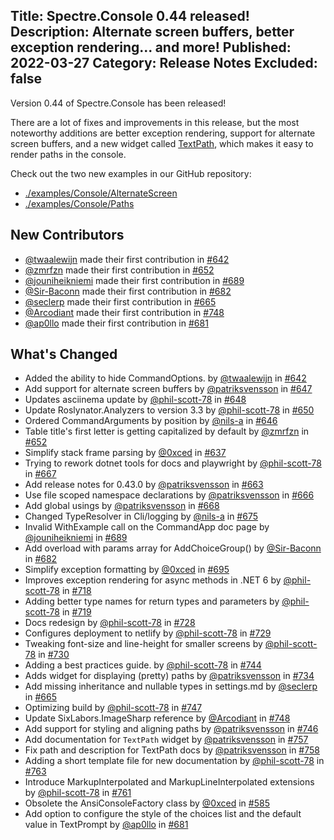 Title: Spectre.Console 0.44 released!
Description: Alternate screen buffers, better exception rendering... and more!
Published: 2022-03-27
Category: Release Notes
Excluded: false
---

Version 0.44 of Spectre.Console has been released!

There are a lot of fixes and improvements in this release, but the most noteworthy 
additions are better exception rendering, support for alternate screen buffers, 
and a new widget called [TextPath](xref:T:Spectre.Console.TextPath), which makes 
it easy to render paths in the console.

Check out the two new examples in our GitHub repository:

* [./examples/Console/AlternateScreen](https://github.com/spectreconsole/spectre.console/blob/main/examples/Console/AlternateScreen/Program.cs)
* [./examples/Console/Paths](https://github.com/spectreconsole/spectre.console/blob/main/examples/Console/Paths/Program.cs)

## New Contributors

* [@twaalewijn](https://github.com/twaalewijn) made their first contribution in [#642](https://github.com/spectreconsole/spectre.console/pull/642)
* [@zmrfzn](https://github.com/zmrfzn) made their first contribution in [#652](https://github.com/spectreconsole/spectre.console/pull/652)
* [@jouniheikniemi](https://github.com/jouniheikniemi) made their first contribution in [#689](https://github.com/spectreconsole/spectre.console/pull/689)
* [@Sir-Baconn](https://github.com/Sir-Baconn) made their first contribution in [#682](https://github.com/spectreconsole/spectre.console/pull/682)
* [@seclerp](https://github.com/seclerp) made their first contribution in [#665](https://github.com/spectreconsole/spectre.console/pull/665)
* [@Arcodiant](https://github.com/Arcodiant) made their first contribution in [#748](https://github.com/spectreconsole/spectre.console/pull/748)
* [@ap0llo](https://github.com/ap0llo) made their first contribution in [#681](https://github.com/spectreconsole/spectre.console/pull/681)

## What's Changed

* Added the ability to hide CommandOptions. by [@twaalewijn](https://github.com/twaalewijn) in [#642](https://github.com/spectreconsole/spectre.console/pull/642)
* Add support for alternate screen buffers by [@patriksvensson](https://github.com/patriksvensson) in [#647](https://github.com/spectreconsole/spectre.console/pull/647)
* Updates asciinema update by [@phil-scott-78](https://github.com/phil-scott-78) in [#648](https://github.com/spectreconsole/spectre.console/pull/648)
* Update Roslynator.Analyzers to version 3.3 by [@phil-scott-78](https://github.com/phil-scott-78) in [#650](https://github.com/spectreconsole/spectre.console/pull/650)
* Ordered CommandArguments by position by [@nils-a](https://github.com/nils-a) in [#646](https://github.com/spectreconsole/spectre.console/pull/646)
* Table title's first letter is getting capitalized by default by [@zmrfzn](https://github.com/zmrfzn) in [#652](https://github.com/spectreconsole/spectre.console/pull/652)
* Simplify stack frame parsing by [@0xced](https://github.com/0xced) in [#637](https://github.com/spectreconsole/spectre.console/pull/637)
* Trying to rework dotnet tools for docs and playwright by [@phil-scott-78](https://github.com/phil-scott-78) in [#667](https://github.com/spectreconsole/spectre.console/pull/667)
* Add release notes for 0.43.0 by [@patriksvensson](https://github.com/patriksvensson) in [#663](https://github.com/spectreconsole/spectre.console/pull/663)
* Use file scoped namespace declarations by [@patriksvensson](https://github.com/patriksvensson) in [#666](https://github.com/spectreconsole/spectre.console/pull/666)
* Add global usings by [@patriksvensson](https://github.com/patriksvensson) in [#668](https://github.com/spectreconsole/spectre.console/pull/668)
* Changed TypeResolver in Cli/logging by [@nils-a](https://github.com/nils-a) in [#675](https://github.com/spectreconsole/spectre.console/pull/675)
* Invalid WithExample call on the CommandApp doc page by [@jouniheikniemi](https://github.com/jouniheikniemi) in [#689](https://github.com/spectreconsole/spectre.console/pull/689)
* Add overload with params array for AddChoiceGroup() by [@Sir-Baconn](https://github.com/Sir-Baconn) in [#682](https://github.com/spectreconsole/spectre.console/pull/682)
* Simplify exception formatting by [@0xced](https://github.com/0xced) in [#695](https://github.com/spectreconsole/spectre.console/pull/695)
* Improves exception rendering for async methods in .NET 6 by [@phil-scott-78](https://github.com/phil-scott-78) in [#718](https://github.com/spectreconsole/spectre.console/pull/718)
* Adding better type names for return types and parameters by [@phil-scott-78](https://github.com/phil-scott-78) in [#719](https://github.com/spectreconsole/spectre.console/pull/719)
* Docs redesign by [@phil-scott-78](https://github.com/phil-scott-78) in [#728](https://github.com/spectreconsole/spectre.console/pull/728)
* Configures deployment to netlify by [@phil-scott-78](https://github.com/phil-scott-78) in [#729](https://github.com/spectreconsole/spectre.console/pull/729)
* Tweaking font-size and line-height for smaller screens by [@phil-scott-78](https://github.com/phil-scott-78) in [#730](https://github.com/spectreconsole/spectre.console/pull/730)
* Adding a best practices guide. by [@phil-scott-78](https://github.com/phil-scott-78) in [#744](https://github.com/spectreconsole/spectre.console/pull/744)
* Adds widget for displaying (pretty) paths by [@patriksvensson](https://github.com/patriksvensson) in [#734](https://github.com/spectreconsole/spectre.console/pull/734)
* Add missing inheritance and nullable types in settings.md by [@seclerp](https://github.com/seclerp) in [#665](https://github.com/spectreconsole/spectre.console/pull/665)
* Optimizing build by [@phil-scott-78](https://github.com/phil-scott-78) in [#747](https://github.com/spectreconsole/spectre.console/pull/747)
* Update SixLabors.ImageSharp reference by [@Arcodiant](https://github.com/Arcodiant) in [#748](https://github.com/spectreconsole/spectre.console/pull/748)
* Add support for styling and aligning paths by [@patriksvensson](https://github.com/patriksvensson) in [#746](https://github.com/spectreconsole/spectre.console/pull/746)
* Add documentation for `TextPath` widget by [@patriksvensson](https://github.com/patriksvensson) in [#757](https://github.com/spectreconsole/spectre.console/pull/757)
* Fix path and description for TextPath docs by [@patriksvensson](https://github.com/patriksvensson) in [#758](https://github.com/spectreconsole/spectre.console/pull/758)
* Adding a short template file for new documentation by [@phil-scott-78](https://github.com/phil-scott-78) in [#763](https://github.com/spectreconsole/spectre.console/pull/763)
* Introduce MarkupInterpolated and MarkupLineInterpolated extensions by [@phil-scott-78](https://github.com/phil-scott-78) in [#761](https://github.com/spectreconsole/spectre.console/pull/761)
* Obsolete the AnsiConsoleFactory class by [@0xced](https://github.com/0xced) in [#585](https://github.com/spectreconsole/spectre.console/pull/585)
* Add option to configure the style of the choices list and the default value in TextPrompt by [@ap0llo](https://github.com/ap0llo) in [#681](https://github.com/spectreconsole/spectre.console/pull/681)